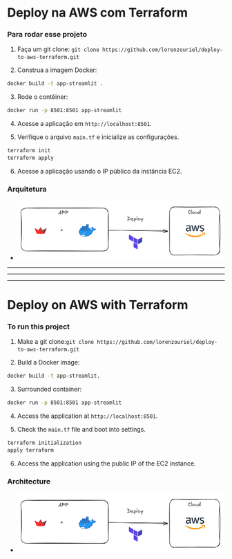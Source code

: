 # Deploy na AWS com Terraform

### Para rodar esse projeto

1. Faça um git clone: `git clone https://github.com/lorenzouriel/deploy-to-aws-terraform.git`

2. Construa a imagem Docker:
```bash
docker build -t app-streamlit .
```

3. Rode o contêiner:
```bash
docker run -p 8501:8501 app-streamlit
```

4. Acesse a aplicação em `http://localhost:8501`.

5. Verifique o arquivo `main.tf` e inicialize as configurações.
```bash
terraform init
terraform apply
```

6. Acesse a aplicação usando o IP público da instância EC2.

### Arquitetura
- ![arquitetura](/docs/architecture.png)

---
---
---
# Deploy on AWS with Terraform

### To run this project

1. Make a git clone: ​​`git clone https://github.com/lorenzouriel/deploy-to-aws-terraform.git`

2. Build a Docker image:
```bash
docker build -t app-streamlit.
```

3. Surrounded container:
```bash
docker run -p 8501:8501 app-streamlit
```

4. Access the application at `http://localhost:8501`.

5. Check the `main.tf` file and boot into settings.
```bash
terraform initialization
apply terraform
```

6. Access the application using the public IP of the EC2 instance.

### Architecture
- ![architecture](/docs/architecture.png)